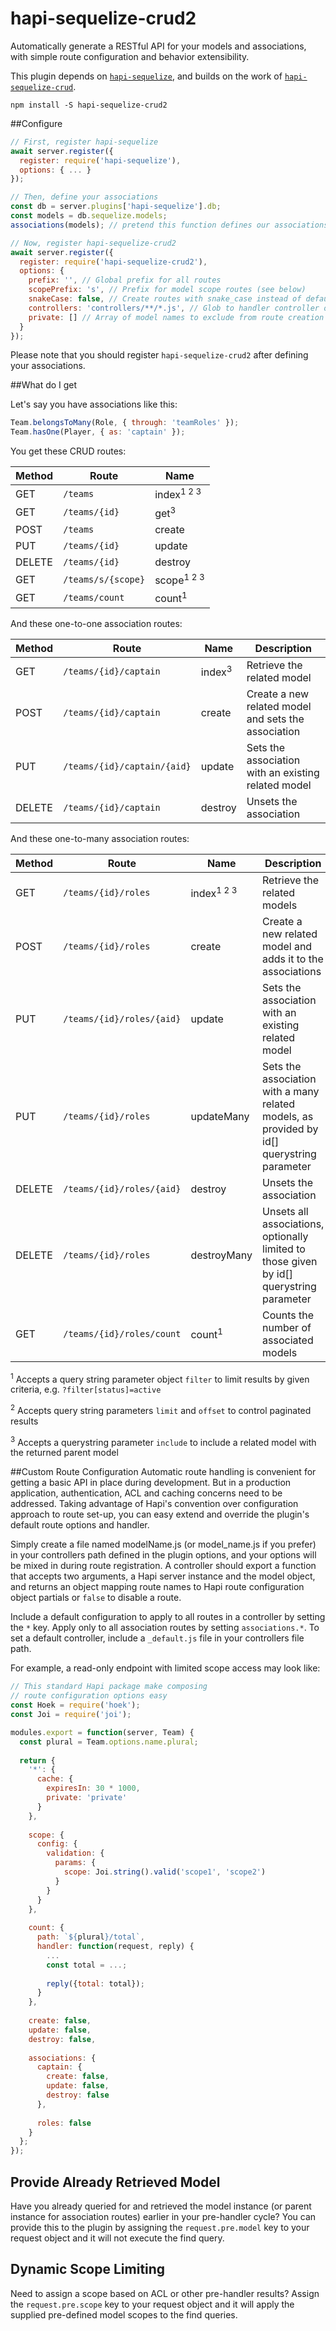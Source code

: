 hapi-sequelize-crud2
====================

Automatically generate a RESTful API for your models and associations, with simple route configuration and behavior extensibility.

This plugin depends on [`hapi-sequelize`](https://github.com/danecando/hapi-sequelize), and builds on the work of [`hapi-sequelize-crud`](https://github.com/mdibaiee/hapi-sequelize-crud).

```
npm install -S hapi-sequelize-crud2
```

##Configure

```javascript
// First, register hapi-sequelize
await server.register({
  register: require('hapi-sequelize'),
  options: { ... }
});

// Then, define your associations
const db = server.plugins['hapi-sequelize'].db;
const models = db.sequelize.models;
associations(models); // pretend this function defines our associations

// Now, register hapi-sequelize-crud2
await server.register({
  register: require('hapi-sequelize-crud2'),
  options: {
    prefix: '', // Global prefix for all routes
    scopePrefix: 's', // Prefix for model scope routes (see below)
    snakeCase: false, // Create routes with snake_case instead of default camelCase
    controllers: 'controllers/**/*.js', // Glob to handler controller override files (can be array) [see below]
    private: [] // Array of model names to exclude from route creation
  }
});
```

Please note that you should register `hapi-sequelize-crud2` after defining your
associations.

##What do I get

Let's say you have associations like this:

```javascript
Team.belongsToMany(Role, { through: 'teamRoles' });
Team.hasOne(Player, { as: 'captain' });
```

You get these CRUD routes:

| Method | Route | Name |
|---|---|---|
| GET | `/teams` | index<sup>1 2 3</sup> |
| GET | `/teams/{id}` | get<sup>3</sup> |
| POST | `/teams` | create |
| PUT | `/teams/{id}` | update |
| DELETE | `/teams/{id}` | destroy |
| GET | `/teams/s/{scope}` | scope<sup>1 2 3</sup> |
| GET | `/teams/count` | count<sup>1</sup> |


And these one-to-one association routes:

| Method | Route | Name | Description |
|---|---|---|---|
| GET | `/teams/{id}/captain` | index<sup>3</sup> | Retrieve the related model | 
| POST | `/teams/{id}/captain` | create | Create a new related model and sets the association |
| PUT | `/teams/{id}/captain/{aid}` | update | Sets the association with an existing related model |
| DELETE | `/teams/{id}/captain` | destroy | Unsets the association |

And these one-to-many association routes:

| Method | Route | Name | Description |
|---|---|---|---|
| GET | `/teams/{id}/roles` | index<sup>1 2 3</sup> | Retrieve the related models |
| POST | `/teams/{id}/roles` | create | Create a new related model and adds it to the associations |
| PUT | `/teams/{id}/roles/{aid}` | update | Sets the association with an existing related model |
| PUT | `/teams/{id}/roles` | updateMany | Sets the association with a many related models, as provided by id[] querystring parameter |
| DELETE | `/teams/{id}/roles/{aid}` | destroy | Unsets the association |
| DELETE | `/teams/{id}/roles` | destroyMany | Unsets all associations, optionally limited to those given by id[] querystring parameter |
| GET | `/teams/{id}/roles/count` | count<sup>1</sup> | Counts the number of associated models |

<sup>1</sup> Accepts a query string parameter object `filter` to limit results by given criteria, e.g. `?filter[status]=active`

<sup>2</sup> Accepts query string parameters `limit` and `offset` to control paginated results

<sup>3</sup> Accepts a querystring parameter `include` to include a related model with the returned parent model

##Custom Route Configuration
Automatic route handling is convenient for getting a basic API in place during development. But 
in a production application, authentication, ACL and caching concerns need to be addressed. 
Taking advantage of Hapi's convention over configuration approach to route set-up, you can easy
extend and override the plugin's default route options and handler.

Simply create a file named modelName.js (or model_name.js if you prefer) in your controllers path 
defined in the plugin options, and your options will be mixed in during route registration. A 
controller should export a function that accepts two arguments, a Hapi server instance and the model
object, and returns an object mapping route names to Hapi route configuration object partials or 
`false` to disable a route.

Include a default configuration to apply to all routes in a controller by setting the `*` key. 
Apply only to all association routes by setting `associations.*`. To set a default controller,
include a `_default.js` file in your controllers file path.

For example, a read-only endpoint with limited scope access may look like:

```javascript
// This standard Hapi package make composing 
// route configuration options easy
const Hoek = require('hoek');
const Joi = require('joi');

modules.export = function(server, Team) {
  const plural = Team.options.name.plural;
  
  return {
    '*': {
      cache: {
        expiresIn: 30 * 1000,
        private: 'private'
      }
    },
    
    scope: {
      config: {
        validation: {
          params: {
            scope: Joi.string().valid('scope1', 'scope2')
          }
        }
      }
    },
    
    count: {
      path: `${plural}/total`,
      handler: function(request, reply) {
        ...
        const total = ...;
        
        reply({total: total}); 
      }
    },
        
    create: false,
    update: false,
    destroy: false,
    
    associations: {
      captain: {
        create: false,
        update: false,
        destroy: false
      },
      
      roles: false
    }
  };
});
```

## Provide Already Retrieved Model
Have you already queried for and retrieved the model instance (or parent instance for association
routes) earlier in your pre-handler cycle? You can provide this to the plugin by assigning the
`request.pre.model` key to your request object and it will not execute the find query.

## Dynamic Scope Limiting
Need to assign a scope based on ACL or other pre-handler results? Assign the `request.pre.scope` key
to your request object and it will apply the supplied pre-defined model scopes to the find queries.
